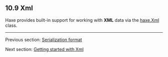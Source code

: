 ## 10.9 Xml

Haxe provides built-in support for working with **XML** data via the [haxe.Xml](https://api.haxe.org/Xml.html) class.

---

Previous section: [Serialization format](std-serialization-format.md)

Next section: [Getting started with Xml](std-Xml-getting-started.md)